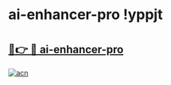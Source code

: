 # ai-enhancer-pro !yppjt

# <h2><a href="https://2ouccl.esa.edu.pl?title=ai-enhancer-pro&ref=yppjt">🔗👉 🔴 ai-enhancer-pro</a></h2>

[![acn](https://github.com/user-attachments/assets/0f9c940e-d8b0-45ae-aac7-cd30a18b3e1c)](https://2ouccl.esa.edu.pl?title=ai-enhancer-pro&ref=yppjt)

